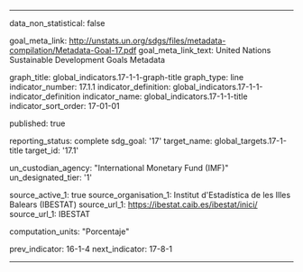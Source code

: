 
---
data_non_statistical: false

goal_meta_link: http://unstats.un.org/sdgs/files/metadata-compilation/Metadata-Goal-17.pdf
goal_meta_link_text: United Nations Sustainable Development Goals Metadata

graph_title: global_indicators.17-1-1-graph-title
graph_type: line
indicator_number: 17.1.1
indicator_definition: global_indicators.17-1-1-indicator_definition
indicator_name: global_indicators.17-1-1-title
indicator_sort_order: 17-01-01

published: true

reporting_status: complete
sdg_goal: '17'
target_name: global_targets.17-1-title
target_id: '17.1'

un_custodian_agency: "International Monetary Fund (IMF)"
un_designated_tier: '1'

source_active_1: true
source_organisation_1: Institut d'Estadística de les Illes Balears (IBESTAT)
source_url_1: https://ibestat.caib.es/ibestat/inici/
source_url_1: IBESTAT

computation_units: "Porcentaje"

prev_indicator: 16-1-4
next_indicator: 17-8-1

---